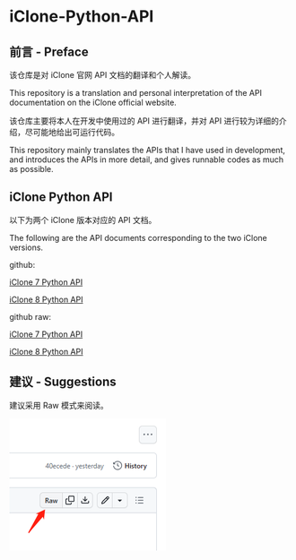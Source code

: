 # iClone-Python-API
## 前言 - Preface
该仓库是对 iClone 官网 API 文档的翻译和个人解读。

This repository is a translation and personal interpretation of the API documentation on the iClone official website.

该仓库主要将本人在开发中使用过的 API 进行翻译，并对 API 进行较为详细的介绍，尽可能地给出可运行代码。

This repository mainly translates the APIs that I have used in development, and introduces the APIs in more detail, and gives runnable codes as much as possible.

## iClone Python API
以下为两个 iClone 版本对应的 API 文档。

The following are the API documents corresponding to the two iClone versions.

github:

[iClone 7 Python API](./IC7_Python_API/Index.md)

[iClone 8 Python API](./IC8_Python_API/Index.md)

github raw:

[iClone 7 Python API](https://raw.githubusercontent.com/Philip117/iClone-Python-API/master/IC7_Python_API/Index.md)

[iClone 8 Python API](https://raw.githubusercontent.com/Philip117/iClone-Python-API/master/IC8_Python_API/Index.md)

## 建议 - Suggestions
建议采用 Raw 模式来阅读。

![Raw](./Images/Raw.png)